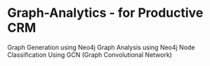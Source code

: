 # Graph-Analytics - for Productive CRM

Graph Generation using Neo4j
Graph Analysis using Neo4j
Node Classification Using GCN (Graph Convolutional Network)
